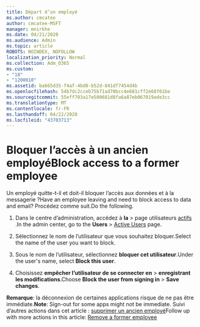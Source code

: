 ```yaml
---
title: Départ d’un employé
ms.author: cmcatee
author: cmcatee-MSFT
manager: mnirkhe
ms.date: 04/21/2020
ms.audience: Admin
ms.topic: article
ROBOTS: NOINDEX, NOFOLLOW
localization_priority: Normal
ms.collection: Adm_O365
ms.custom:
- "18"
- "1200010"
ms.assetid: ba665d35-f4af-4bd0-b52d-841df7454d4b
ms.openlocfilehash: 54b7dc2cceb75b71ad70bcc4e681cff2e68f61be
ms.sourcegitcommit: 55eff703a17e500681d8fa6a87eb067019ade3cc
ms.translationtype: MT
ms.contentlocale: fr-FR
ms.lasthandoff: 04/22/2020
ms.locfileid: "43703713"
---
```

# <a name="block-access-to-a-former-employee"></a><span data-ttu-id="896fd-102">Bloquer l’accès à un ancien employé</span><span class="sxs-lookup"><span data-stu-id="896fd-102">Block access to a former employee</span></span>

<span data-ttu-id="896fd-103">Un employé quitte-t-il et doit-il bloquer l’accès aux données et à la messagerie ?</span><span class="sxs-lookup"><span data-stu-id="896fd-103">Have an employee leaving and need to block access to data and email?</span></span> <span data-ttu-id="896fd-104">Procédez comme suit.</span><span class="sxs-lookup"><span data-stu-id="896fd-104">Do the following.</span></span>
  
1. <span data-ttu-id="896fd-105">Dans le centre d’administration, accédez à **la** \> page utilisateurs [actifs](https://go.microsoft.com/fwlink/p/?linkid=834822) .</span><span class="sxs-lookup"><span data-stu-id="896fd-105">In the admin center, go to the **Users** \> [Active Users](https://go.microsoft.com/fwlink/p/?linkid=834822) page.</span></span>

2. <span data-ttu-id="896fd-106">Sélectionnez le nom de l’utilisateur que vous souhaitez bloquer.</span><span class="sxs-lookup"><span data-stu-id="896fd-106">Select the name of the user you want to block.</span></span>

3. <span data-ttu-id="896fd-107">Sous le nom de l’utilisateur, sélectionnez **bloquer cet utilisateur**.</span><span class="sxs-lookup"><span data-stu-id="896fd-107">Under the user's name, select **Block this user**.</span></span>

4. <span data-ttu-id="896fd-108">Choisissez **empêcher l’utilisateur de se connecter en** \> **enregistrant les modifications**.</span><span class="sxs-lookup"><span data-stu-id="896fd-108">Choose **Block the user from signing in** \> **Save changes**.</span></span>

<span data-ttu-id="896fd-109">**Remarque**: la déconnexion de certaines applications risque de ne pas être immédiate.</span><span class="sxs-lookup"><span data-stu-id="896fd-109">**Note**: Sign-out for some apps might not be immediate.</span></span> <span data-ttu-id="896fd-110">Suivi d’autres actions dans cet article : [supprimer un ancien employé](https://docs.microsoft.com/office365/admin/add-users/remove-former-employee)</span><span class="sxs-lookup"><span data-stu-id="896fd-110">Follow up with more actions in this article: [Remove a former employee](https://docs.microsoft.com/office365/admin/add-users/remove-former-employee)</span></span>